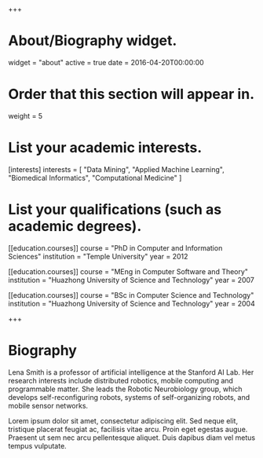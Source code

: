 +++
# About/Biography widget.
widget = "about"
active = true
date = 2016-04-20T00:00:00

# Order that this section will appear in.
weight = 5

# List your academic interests.
[interests]
  interests = [
    "Data Mining",
    "Applied Machine Learning",
    "Biomedical Informatics",
    "Computational Medicine"
  ]

# List your qualifications (such as academic degrees).
[[education.courses]]
  course = "PhD in Computer and Information Sciences"
  institution = "Temple University"
  year = 2012

[[education.courses]]
  course = "MEng in Computer Software and Theory"
  institution = "Huazhong University of Science and Technology"
  year = 2007

[[education.courses]]
  course = "BSc in Computer Science and Technology"
  institution = "Huazhong University of Science and Technology"
  year = 2004
 
+++

# Biography

Lena Smith is a professor of artificial intelligence at the Stanford AI Lab. Her research interests include distributed robotics, mobile computing and programmable matter. She leads the Robotic Neurobiology group, which develops self-reconfiguring robots, systems of self-organizing robots, and mobile sensor networks.

Lorem ipsum dolor sit amet, consectetur adipiscing elit. Sed neque elit, tristique placerat feugiat ac, facilisis vitae arcu. Proin eget egestas augue. Praesent ut sem nec arcu pellentesque aliquet. Duis dapibus diam vel metus tempus vulputate.
